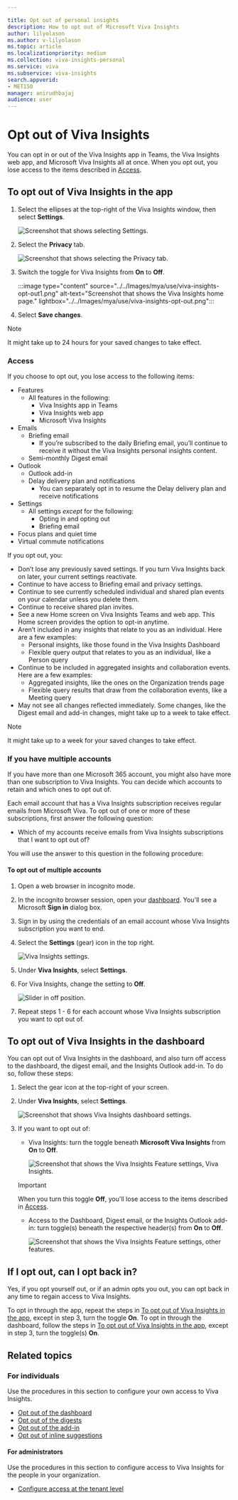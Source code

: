 ```yaml
---

title: Opt out of personal insights
description: How to opt out of Microsoft Viva Insights
author: lilyolason
ms.author: v-lilyolason
ms.topic: article
ms.localizationpriority: medium 
ms.collection: viva-insights-personal 
ms.service: viva 
ms.subservice: viva-insights 
search.appverid: 
- MET150 
manager: anirudhbajaj
audience: user
---
```


# Opt out of Viva Insights 

You can opt in or out of the Viva Insights app in Teams, the Viva Insights web app, and Microsoft Viva Insights all at once. When you opt out, you lose access to the items described in [Access](#access).

## To opt out of Viva Insights in the app

1. Select the ellipses at the top-right of the Viva Insights window, then select **Settings**.

    ![Screenshot that shows selecting Settings.](../../Images/mya/use/vi-settings-ellipses.png)

2. Select the **Privacy** tab.

    ![Screenshot that shows selecting the Privacy tab.](../../Images/mya/use/privacy-tab.png)

1. Switch the toggle for Viva Insights from **On** to **Off**.

    :::image type="content" source="../../Images/mya/use/viva-insights-opt-out1.png" alt-text="Screenshot that shows the Viva Insights home page." lightbox="../../Images/mya/use/viva-insights-opt-out.png":::

4. Select **Save changes**.

>[!NOTE]
>It might take up to 24 hours for your saved changes to take effect.

### Access

If you choose to opt out, you lose access to the following items:

* Features
    * All features in the following:
        * Viva Insights app in Teams
        * Viva Insights web app 
        * Microsoft Viva Insights
* Emails
    * Briefing email
        * If you’re subscribed to the daily Briefing email, you’ll continue to receive it without the Viva Insights personal insights content. 
    * Semi-monthly Digest email
* Outlook
    * Outlook add-in
    * Delay delivery plan and notifications
        * You can separately opt in to resume the Delay delivery plan and receive notifications
* Settings
    * All settings *except* for the following:
        * Opting in and opting out
        * Briefing email
* Focus plans and quiet time
* Virtual commute notifications

If you opt out, you:

* Don’t lose any previously saved settings. If you turn Viva Insights back on later, your current settings reactivate. 
* Continue to have access to Briefing email and privacy settings. 
* Continue to see currently scheduled individual and shared plan events on your calendar unless you delete them.  
* Continue to receive shared plan invites. 
* See a new Home screen on Viva Insights Teams and web app. This Home screen provides the option to opt-in anytime. 
* Aren’t included in any insights that relate to you as an individual. Here are a few examples:
    * Personal insights, like those found in the Viva Insights Dashboard 
    * Flexible query output that relates to you as an individual, like a Person query 
* Continue to be included in aggregated insights and collaboration events. Here are a few examples: 
    * Aggregated insights, like the ones on the Organization trends page 
    * Flexible query results that draw from the collaboration events, like a Meeting query
* May not see all changes reflected immediately. Some changes, like the Digest email and add-in changes, might take up to a week to take effect.

> [!NOTE]
> It might take up to a week for your saved changes to take effect.

### If you have multiple accounts

If you have more than one Microsoft 365 account, you might also have more than one subscription to Viva Insights. You can decide which accounts to retain and which ones to opt out of.

Each email account that has a Viva Insights subscription receives regular emails from Microsoft Viva. To opt out of one or more of these subscriptions, first answer the following question:

* Which of my accounts receive emails from Viva Insights subscriptions that I want to opt out of?

You will use the answer to this question in the following procedure:

#### To opt out of multiple accounts

1. Open a web browser in incognito mode.
2. In the incognito browser session, open your [dashboard](https://myanalytics.microsoft.com). You'll see a Microsoft **Sign in** dialog box. 
3. Sign in by using the credentials of an email account whose Viva Insights subscription you want to end.
4. Select the **Settings** (gear) icon in the top right.

    ![Viva Insights settings.](../../Images/mya/use/dashboard-settings-gear.png)

5. Under **Viva Insights**, select **Settings**.
6. For Viva Insights, change the setting to **Off**.

    ![Slider in off position.](../../Images/mya/use/dashboard-settings-toggle-off.png)
  
7. Repeat steps 1 - 6 for each account whose Viva Insights subscription you want to opt out of.

## To opt out of Viva Insights in the dashboard

You can opt out of Viva Insights in the dashboard, and also turn off access to the dashboard, the digest email, and the Insights Outlook add-in. To do so, follow these steps:

1. Select the gear icon at the top-right of your screen.
1. Under **Viva Insights**, select **Settings**.

    ![Screenshot that shows Viva Insights dashboard settings.](../../Images/mya/use/dashboard-settings-vi.png)

1. If you want to opt out of:
    * Viva Insights: turn the toggle beneath **Microsoft Viva Insights** from **On** to **Off**.
    
        ![Screenshot that shows the Viva Insights Feature settings, Viva Insights.](../../Images/mya/use/dashboard-settings-toggles-vi.png)
    >[!Important]
    >When you turn this toggle **Off**, you'll lose access to the items described in [Access](#access).
    * Access to the Dashboard, Digest email, or the Insights Outlook add-in: turn toggle(s) beneath the respective header(s) from **On** to **Off**.

        ![Screenshot that shows the Viva Insights Feature settings, other features.](../../Images/mya/use/dashboard-settings-toggles-features.png)

## If I opt out, can I opt back in?

Yes, if you opt yourself out, or if an admin opts you out, you can opt back in any time to regain access to Viva Insights.

To opt in through the app, repeat the steps in [To opt out of Viva Insights in the app](#to-opt-out-of-viva-insights-in-the-app), except in step 3, turn the toggle **On**. To opt in through the dashboard, follow the steps in [To opt out of Viva Insights in the app](#to-opt-out-of-viva-insights-in-the-app), except in step 3, turn the toggle(s) **On**.

## Related topics

### For individuals

Use the procedures in this section to configure your own access to Viva Insights.

* [Opt out of the dashboard](dashboard-2.md#opt-out-of-the-dashboard)
* [Opt out of the digests](email-digests-3.md#opt-out-of-digests)
* [Opt out of the add-in](../use/add-in.md#to-opt-out)
* [Opt out of inline suggestions](mya-notifications.md#opt-out-of-inline-suggestions)

<!--* [Uninstall Viva Insights from Teams](mya-notifications.md#opt-out-of-inline-suggestions) -->

#### For administrators

Use the procedures in this section to configure access to Viva Insights for the people in your organization.

* [Configure access at the tenant level](../setup/configure.md#configure-access-at-the-tenant-level)
